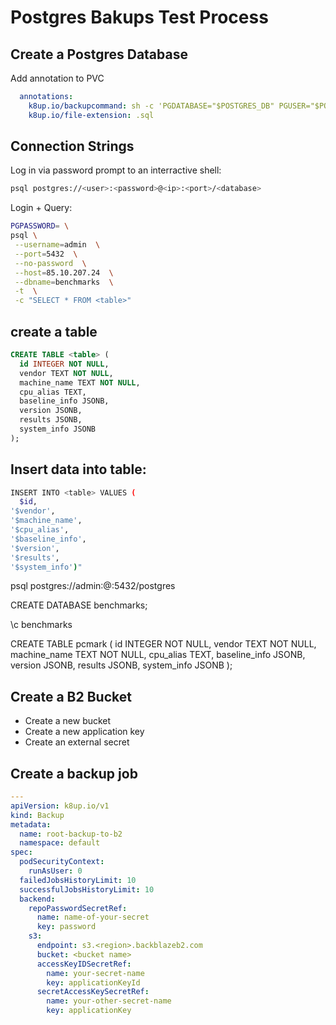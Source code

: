 # Postgres Bakups Test Process

## Create a Postgres Database

Add annotation to PVC

```yaml
  annotations:
    k8up.io/backupcommand: sh -c 'PGDATABASE="$POSTGRES_DB" PGUSER="$POSTGRES_USER" PGPASSWORD="$POSTGRES_PASSWORD" pg_dump --clean'
    k8up.io/file-extension: .sql
```

## Connection Strings

Log in via password prompt to an interractive shell:

```bash
psql postgres://<user>:<password>@<ip>:<port>/<database>
```

Login + Query:

```bash
PGPASSWORD= \
psql \
 --username=admin  \
 --port=5432  \
 --no-password  \
 --host=85.10.207.24  \
 --dbname=benchmarks  \
 -t  \
 -c "SELECT * FROM <table>"
```

## create a table

```sql
CREATE TABLE <table> (
  id INTEGER NOT NULL,
  vendor TEXT NOT NULL,
  machine_name TEXT NOT NULL,
  cpu_alias TEXT,
  baseline_info JSONB,
  version JSONB,
  results JSONB,
  system_info JSONB
);
```

## Insert data into table:

```bash
INSERT INTO <table> VALUES (
  $id,
'$vendor',
'$machine_name',
'$cpu_alias',
'$baseline_info',
'$version',
'$results',
'$system_info')"
```

psql postgres://admin:<password>@<ip>:5432/postgres

CREATE DATABASE benchmarks;

\c benchmarks

CREATE TABLE pcmark (
  id INTEGER NOT NULL,
  vendor TEXT NOT NULL,
  machine_name TEXT NOT NULL,
  cpu_alias TEXT,
  baseline_info JSONB,
  version JSONB,
  results JSONB,
  system_info JSONB
);

## Create a B2 Bucket

- Create a new bucket
- Create a new application key
- Create an external secret

## Create a backup job

```yaml
---
apiVersion: k8up.io/v1
kind: Backup
metadata:
  name: root-backup-to-b2
  namespace: default
spec:
  podSecurityContext:
    runAsUser: 0
  failedJobsHistoryLimit: 10
  successfulJobsHistoryLimit: 10
  backend:
    repoPasswordSecretRef:
      name: name-of-your-secret
      key: password
    s3:
      endpoint: s3.<region>.backblazeb2.com
      bucket: <bucket name>
      accessKeyIDSecretRef:
        name: your-secret-name
        key: applicationKeyId
      secretAccessKeySecretRef:
        name: your-other-secret-name
        key: applicationKey
```
